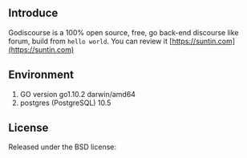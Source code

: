 ## Introduce

Godiscourse is a 100% open source, free, go back-end discourse like forum, build from `hello world`. You can review it [https://suntin.com](https://suntin.com)

## Environment

1. GO version go1.10.2 darwin/amd64
2. postgres (PostgreSQL) 10.5

## License

Released under the BSD license:
